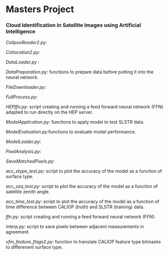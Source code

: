 # Masters Project

### Cloud Identification in Satellite Images using Artificial Intelligence



*CalipsoReader2.py*:


*Collocation2.py*:


*DataLoader.py* :


*DataPreparation.py*: functions to prepare data before putting it into the neural network.


*FileDownloader.py*:  


*FullProcess.py*:  


*HEPffn.py*: script creating and running a feed forward neural network (FFN) adapted to run directly on the HEP server.


*ModelApplication.py*: functions to apply model to test SLSTR data.  


*ModelEvaluation.py*:functions to evaluate model performance.  


*ModelLoader.py*:  


*PixelAnalysis.py*:  


*SaveMatchedPixels.py*:  


*acc_stype_test.py*: script to plot the accuracy of the model as a function of surface type.  


*acc_sza_test.py*: script to plot the accuracy of the model as a function of satellite zenith angle.  


*acc_time_test.py*: script to plot the accuracy of the model as a function of time difference between CALIOP (truth) and SLSTR (training) data.  


*ffn.py*: script creating and running a feed forward neural network (FFN).  


*interp.py*: script to save pixels between adjacent measurements in agreement.  


*vfm_feature_flags2.py*: function to translate CALIOP feature type bitmasks to differenent surface type.  
